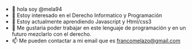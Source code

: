 - 👋 hola soy @mela94
- 👀 Estoy interesado en el Derecho Informatico y Programación
- 🌱 Estoy actualmente aprendiendo Javascript y Html/css3
- 💞️ Me gustaria poder trabajar en este lenguaje de programación y en un futuro mezclarlo con el derecho.
- 📫 Me pueden contactar a mi email que es francomelazo@gmail.com

<!---
mela94/mela94 is a ✨ special ✨ repository because its `README.md` (this file) appears on your GitHub profile.
You can click the Preview link to take a look at your changes.
--->
